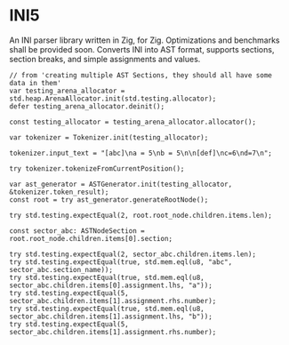 # INI5

An INI parser library written in Zig, for Zig. Optimizations and benchmarks
shall be provided soon. Converts INI into AST format, supports sections, section
breaks, and simple assignments and values.

```zig
// from 'creating multiple AST Sections, they should all have some data in them'
var testing_arena_allocator = std.heap.ArenaAllocator.init(std.testing.allocator);
defer testing_arena_allocator.deinit();

const testing_allocator = testing_arena_allocator.allocator();

var tokenizer = Tokenizer.init(testing_allocator);

tokenizer.input_text = "[abc]\na = 5\nb = 5\n\n[def]\nc=6\nd=7\n";

try tokenizer.tokenizeFromCurrentPosition();

var ast_generator = ASTGenerator.init(testing_allocator, &tokenizer.token_result);
const root = try ast_generator.generateRootNode();

try std.testing.expectEqual(2, root.root_node.children.items.len);

const sector_abc: ASTNodeSection = root.root_node.children.items[0].section;

try std.testing.expectEqual(2, sector_abc.children.items.len);
try std.testing.expectEqual(true, std.mem.eql(u8, "abc", sector_abc.section_name));
try std.testing.expectEqual(true, std.mem.eql(u8, sector_abc.children.items[0].assignment.lhs, "a"));
try std.testing.expectEqual(5, sector_abc.children.items[1].assignment.rhs.number);
try std.testing.expectEqual(true, std.mem.eql(u8, sector_abc.children.items[1].assignment.lhs, "b"));
try std.testing.expectEqual(5, sector_abc.children.items[1].assignment.rhs.number);
```
